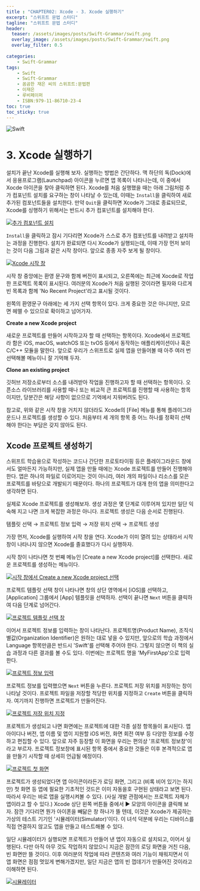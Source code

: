 ```yaml
---
title : "CHAPTER02: Xcode - 3. Xcode 실행하기"
excerpt: "스위프트 문법 스터디"
tagline: "스위프트 문법 스터디"
header:
  teaser: /assets/images/posts/Swift-Grammar/swift.png
  overlay_image: /assets/images/posts/Swift-Grammar/swift.png
  overlay_filter: 0.5
  
categories:
    - Swift-Grammar
tags:
    - Swift
    - Swift-Grammar
    - 꼼곰한 재은 씨의 스위프트:문법편
    - 이재은
    - 루비페이퍼
    - ISBN:979-11-86710-23-4
toc: true
toc_sticky: true
---
```


![Swift](/assets/images/posts/Swift-Grammar/swift.png)

# 3. Xcode 실행하기

설치가 끝난 Xcode를 실행해 보자. 실행하는 방법은 간단하다. 맥 하단의 독(Dock)에서 응용프로그램(Launchpad) 아이콘을 누르면 앱 목록이 나타나는데, 이 중에서 Xocde 아이콘을 찾아 클릭하면 된다. Xcode를 처음 실행했을 때는 아래 그림처럼 추가 컴포넌트 설치를 요구하는 창이 나타날 수 있는데, 이때는 `Install`을 클릭하여 새로 추가된 컴포넌트들을 설치한다. 만약 `Quit`을 클릭하면 Xcode가 그대로 종료되므로, Xcode를 싱행하기 위해서는 반드시 추가 컴포넌트를 설치해야 한다.

[![추가 컴포넌트 설치](/assets/images/posts/Swift-Grammar/2020-11-01-2-4/1.png)](/assets/images/posts/Swift-Grammar/2020-11-01-2-4/1.png)

`Install`을 클릭하고 잠시 기다리면 Xcode가 스스로 추가 컴포넌트를 내려받고 설치하는 과정을 진행한다. 설치가 완료되면 다시 Xcode가 실행되는데, 이때 가장 먼저 보이는 것이 다음 그림과 같은 시작 창이다. 앞으로 종종 자주 보게 될 창이다.

[![Xcode 시작 창](/assets/images/posts/Swift-Grammar/2020-11-01-2-4/2.png)](/assets/images/posts/Swift-Grammar/2020-11-01-2-4/2.png)

시작 창 중앙에는 환영 문구와 함께 버전이 표시되고, 오른쪽에는 최근에 Xocde로 작업한 프로젝트 목록이 표시된다. 여러분의 Xcode가 처음 실행된 것이라면 필자와 다르게 빈 목록과 함께 'No Recent Project'라고 표시될 것이다.

왼쪽의 환영문구 아래에는 세 가지 선택 항목이 있다. 크게 중요한 것은 아니지만, 모르면 헤맬 수 있으므로 확이하고 넘어가자.

**Create a new Xcode project**

새로운 프로젝트를 만들어 시작하고자 할 때 선택하는 항목이다. Xcode에서 프로젝트라 함은 iOS, macOS, watchOS 또는 tvOS 등에서 동작하는 애플리케이션이나 혹은 C/C++ 모듈을 말한다. 앞으로 우리가 스위프트로 실제 앱을 만들어볼 때 아주 여러 번 선택해볼 메뉴이니 잘 기억해 두자.

**Clone an existing project**

깃허브 저장소로부터 소스를 내려받아 작업을 진행하고자 할 때 선택하는 항목이다. 오픈소스 라이브러리를 사용할 때나 또는 비교적 큰 프로젝트를 진행할 때 사용하는 항목이지만, 당분간은 해당 사항이 없으므로 기억에서 지워버려도 된다.

참고로, 위와 같은 시작 창을 거치지 않더라도 Xcode의 [File] 메뉴를 통해 플레이그라운드나 프로젝트를 생성할 수 있다. 처음부터 세 개의 항목 중 어느 하나를 정확히 선택해야 한다는 부담은 갖지 않아도 된다. 

## Xcode 프로젝트 생성하기

스위프트 학습용으로 작성하는 코드나 간단한 프로토타이핑 등은 플레이그라운드 창에서도 얼마든지 가능하지만, 실제 앱을 만들 때에는 Xcode 프로젝트를 만들어 진행해야 한다. 앱은 하나의 파일로 이로어지는 것이 아니라, 여러 개의 파일이나 리소스를 모은 프로젝트를 바탕으로 개발되기 때문이다. 하나의 프로젝트가 대개 한의 앱을 의미한다고 생각하면 된다.

실제로 Xcode 프로젝트를 생성해보자. 생성 과정은 몇 단계로 이루어져 있지만 일단 익숙해 지고 나면 크게 복잡한 과정은 아니다. 프로젝트 생성은 다음 순서로 진행된다.

템플릿 선택 → 프로젝트 정보 입력 → 저장 위치 선택 → 프로젝트 생성

가장 먼저, Xcode를 실행하여 시작 창을 연다. Xcode가 이미 열려 있는 상태라서 시작 창이 나타나지 않으면 Xcode를 졸효했다가 다시 실행하자.

시작 창이 나타나면 첫 번째 메뉴인 [Create a new Xcode project]를 선택한다. 새로운 프로젝트를 생성하는 메뉴이다. 

[![시작 창에서 Create a new Xcode project 선택](/assets/images/posts/Swift-Grammar/2020-11-01-2-4/3.png)](/assets/images/posts/Swift-Grammar/2020-11-01-2-4/3.png)

프로젝트 템플릿 선택 창이 나타나면 창의 상단 영역에서 [iOS]를 선택하고, [Application] 그룹에서 [App] 템플릿을 선택하자. 선택이 끝나면 `Next` 버튼을 클릭하여 다음 단계로 넘어간다.

[![프로젝트 템플릿 선택 창](/assets/images/posts/Swift-Grammar/2020-11-01-2-4/4.png)](/assets/images/posts/Swift-Grammar/2020-11-01-2-4/4.png)

이어서 프로젝트 정보를 입력하는 창이 나타난다. 프로젝트명(Product Name), 조직식별값(Organization Identifier)은 원하는 대로 넣을 수 있지만, 앞으로의 학습 과정에서 Language 항목만큼은 반드시 'Swift'를 선택해 주어야 한다. 그렇지 않으면 이 책의 실습 과정과 다른 결과를 볼 수도 있다. 이번에는 프로젝트 명을 'MyFirstApp'으로 입력한다. 

[![프로젝트 정보 입력](/assets/images/posts/Swift-Grammar/2020-11-01-2-4/5.png)](/assets/images/posts/Swift-Grammar/2020-11-01-2-4/5.png)

프로젝트 정보를 입력했으면 `Next` 버튼을 누른다. 프로젝트 저장 위치를 저장하는 창이 나타날 것이다. 프로젝트 파일을 저장할 적당한 위치를 지정하고 `Create` 버튼을 클릭하자. 여기까지 진행하면 프로젝트가 만들어진다.

[![프로젝트 저장 위치 지정](/assets/images/posts/Swift-Grammar/2020-11-01-2-4/6.png)](/assets/images/posts/Swift-Grammar/2020-11-01-2-4/6.png)

프로젝트가 생성되고 나면 화면에는 프로젝트에 대한 각종 설정 항목들이 표시된다. 앱 아이디나 버전, 앱 이름 및 앱이 지원할 iOS 버전, 화면 회전 여부 등 다양한 정보를 수정하고 편집할 수 있다. 앞으로 자주 등장할 이 화면을 우리는 편의상 '프로젝트 정보창'이라고 부르자. 프로젝트 정보창에 표시된 항목 중에서 중요한 것들은 이후 본격적으로 앱을 만들기 시작할 때 상세히 언급될 예정이다.

[![프로젝트 첫 화면](/assets/images/posts/Swift-Grammar/2020-11-01-2-4/7.png)](/assets/images/posts/Swift-Grammar/2020-11-01-2-4/7.png)

프로젝트가 생성되었다면 앱 아이콘이라든가 로딩 화면, 그리고 (비록 비어 있기는 하지만) 첫 화면 등 앱에 필요한 기초적인 것드은 이미 자동을호 구현된 상태라고 보면 된다. 따라서 우리는 바로 앱을 실행시켜볼 수 있다. (사실 개발 관점에서는 프로젝트 자체가 앱이라고 할 수 있다.) Xcode 상단 왼쪽 버튼들 중에서 ► 모양의 아이콘을 클릭해 보자. 잠깐 기다리면 뭔가 아이폰을 빼닮은 창 하나가 뜰 텐데, 이것은 Xcode가 제공하는 가상의 테스트 기기인 '시뮬레이터(Simulator)'이다. 이 녀석 덕분에 우리는 디바이스를 직접 연결하지 않고도 앱을 만들고 테스트해볼 수 있다. 

일단 시뮬레이터가 실행되면 프로젝트가 만들어 낸 앱이 자동으로 설치되고, 이어서 실행된다. 다만 아직 아무 것도 작업하지 않았으니 지금은 잠깐의 로딩 화면을 거친 다음, 빈 화면만 뜰 것이다. 이후 여러분의 작업에 따라 콘텐츠와 여러 기능이 채워지면서 이 앱 화면은 점점 멋있게 변해가겠지만, 일단 지금은 앱의 빈 껍데기가 만들어진 것이라고 이해하면 된다.

[![시뮬레이터](/assets/images/posts/Swift-Grammar/2020-11-01-2-4/8.png)](/assets/images/posts/Swift-Grammar/2020-11-01-2-4/8.png)
